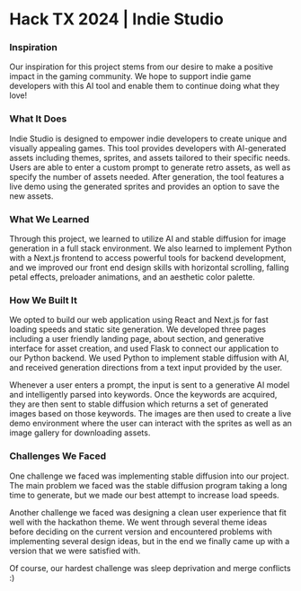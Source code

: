 # Hack TX 2024 | Indie Studio

### Inspiration

Our inspiration for this project stems from our desire to make a positive impact in the gaming community. We hope to support indie game developers with this AI tool and enable them to continue doing what they love!

### What It Does

Indie Studio is designed to empower indie developers to create unique and visually appealing games. This tool provides developers with AI-generated assets including themes, sprites, and assets tailored to their specific needs. Users are able to enter a custom prompt to generate retro assets, as well as specify the number of assets needed. After generation, the tool features a live demo using the generated sprites and provides an option to save the new assets.

### What We Learned

Through this project, we learned to utilize AI and stable diffusion for image generation in a full stack environment. We also learned to implement Python with a Next.js frontend to access powerful tools for backend development, and we improved our front end design skills with horizontal scrolling, falling petal effects, preloader animations, and an aesthetic color palette.

### How We Built It

We opted to build our web application using React and Next.js for fast loading speeds and static site generation. We developed three pages including a user friendly landing page, about section, and generative interface for asset creation, and used Flask to connect our application to our Python backend. We used Python to implement stable diffusion with AI, and received generation directions from a text input provided by the user.

Whenever a user enters a prompt, the input is sent to a generative AI model and intelligently parsed into keywords. Once the keywords are acquired, they are then sent to stable diffusion which returns a set of generated images based on those keywords. The images are then used to create a live demo environment where the user can interact with the sprites as well as an image gallery for downloading assets.

### Challenges We Faced

One challenge we faced was implementing stable diffusion into our project. The main problem we faced was the stable diffusion program taking a long time to generate, but we made our best attempt to increase load speeds.

Another challenge we faced was designing a clean user experience that fit well with the hackathon theme. We went through several theme ideas before deciding on the current version and encountered problems with implementing several design ideas, but in the end we finally came up with a version that we were satisfied with.

Of course, our hardest challenge was sleep deprivation and merge conflicts :)
